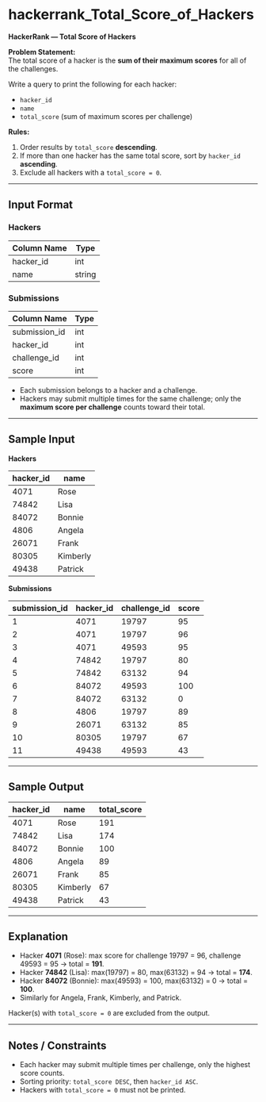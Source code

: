 # hackerrank_Total_Score_of_Hackers

**HackerRank — Total Score of Hackers**

**Problem Statement:**  
The total score of a hacker is the **sum of their maximum scores** for all of the challenges.  

Write a query to print the following for each hacker:  
- `hacker_id`  
- `name`  
- `total_score` (sum of maximum scores per challenge)  

**Rules:**  
1. Order results by `total_score` **descending**.  
2. If more than one hacker has the same total score, sort by `hacker_id` **ascending**.  
3. Exclude all hackers with a `total_score = 0`.  

---

## Input Format

### Hackers
| Column Name | Type   |
|-------------|--------|
| hacker_id   | int    |
| name        | string |

### Submissions
| Column Name   | Type   |
|---------------|--------|
| submission_id | int    |
| hacker_id     | int    |
| challenge_id  | int    |
| score         | int    |

- Each submission belongs to a hacker and a challenge.  
- Hackers may submit multiple times for the same challenge; only the **maximum score per challenge** counts toward their total.  

---

## Sample Input

**Hackers**

| hacker_id | name     |
|-----------|----------|
| 4071      | Rose     |
| 74842     | Lisa     |
| 84072     | Bonnie   |
| 4806      | Angela   |
| 26071     | Frank    |
| 80305     | Kimberly |
| 49438     | Patrick  |

**Submissions**

| submission_id | hacker_id | challenge_id | score |
|---------------|-----------|--------------|-------|
| 1             | 4071      | 19797        | 95    |
| 2             | 4071      | 19797        | 96    |
| 3             | 4071      | 49593        | 95    |
| 4             | 74842     | 19797        | 80    |
| 5             | 74842     | 63132        | 94    |
| 6             | 84072     | 49593        | 100   |
| 7             | 84072     | 63132        | 0     |
| 8             | 4806      | 19797        | 89    |
| 9             | 26071     | 63132        | 85    |
| 10            | 80305     | 19797        | 67    |
| 11            | 49438     | 49593        | 43    |

---

## Sample Output

| hacker_id | name     | total_score |
|-----------|----------|-------------|
| 4071      | Rose     | 191         |
| 74842     | Lisa     | 174         |
| 84072     | Bonnie   | 100         |
| 4806      | Angela   | 89          |
| 26071     | Frank    | 85          |
| 80305     | Kimberly | 67          |
| 49438     | Patrick  | 43          |

---

## Explanation

- Hacker **4071** (Rose): max score for challenge 19797 = 96, challenge 49593 = 95 → total = **191**.  
- Hacker **74842** (Lisa): max(19797) = 80, max(63132) = 94 → total = **174**.  
- Hacker **84072** (Bonnie): max(49593) = 100, max(63132) = 0 → total = **100**.  
- Similarly for Angela, Frank, Kimberly, and Patrick.  

Hacker(s) with `total_score = 0` are excluded from the output.  

---

## Notes / Constraints

- Each hacker may submit multiple times per challenge, only the highest score counts.  
- Sorting priority: `total_score DESC`, then `hacker_id ASC`.  
- Hackers with `total_score = 0` must not be printed.  
